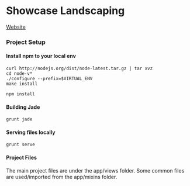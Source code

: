 # Showcase Landscaping

[Website](http://showcaselandscapingsc.com)


### Project Setup

#### Install npm to your local env 

    curl http://nodejs.org/dist/node-latest.tar.gz | tar xvz
    cd node-v*
    ./configure --prefix=$VIRTUAL_ENV
    make install
    
    npm install

#### Building Jade

    grunt jade
    

#### Serving files locally

    grunt serve


#### Project Files

The main project files are under the app/views folder. 
Some common files are used/imported from the app/mixins folder.
